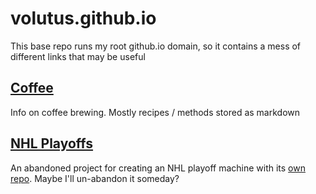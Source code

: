 # volutus.github.io

This base repo runs my root github.io domain, so it contains a mess of different links that may be useful 

## [Coffee](/coffee)

Info on coffee brewing. Mostly recipes / methods stored as markdown 

## [NHL Playoffs](/nhl-playoff-machine)

An abandoned project for creating an NHL playoff machine with its [own repo](https://github.com/volutus/nhl-playoff-machine). Maybe I'll un-abandon it someday?


